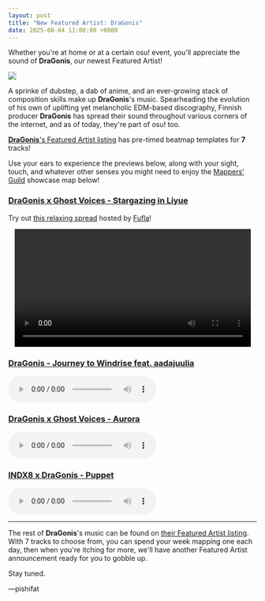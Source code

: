 ```yaml
---
layout: post
title: "New Featured Artist: DraGonis"
date: 2025-08-04 11:00:00 +0000
---
```


Whether you're at home or at a certain osu! event, you'll appreciate the sound of **DraGonis**, our newest Featured Artist!

![](https://assets.ppy.sh/artists/488/header.jpg)

A sprinke of dubstep, a dab of anime, and an ever-growing stack of composition skills make up **DraGonis**'s music. Spearheading the evolution of his own of uplifting yet melancholic EDM-based discography, Finnish producer **DraGonis** has spread their sound throughout various corners of the internet, and as of today, they're part of osu! too.

[**DraGonis**'s Featured Artist listing](https://osu.ppy.sh/beatmaps/artists/488) has pre-timed beatmap templates for **7** tracks!

Use your ears to experience the previews below, along with your sight, touch, and whatever other senses you might need to enjoy the [Mappers' Guild](https://osu.ppy.sh/wiki/Community/Mappers_Guild) showcase map below!

### [DraGonis x Ghost Voices - Stargazing in Liyue](https://assets.ppy.sh/artists/488/Songs/DraGonis%20x%20Ghost%20Voices%20-%20Stargazing%20in%20Liyue.osz)

Try out [this relaxing spread](https://osu.ppy.sh/beatmapsets/2361261) hosted by [Fufla](https://osu.ppy.sh/users/14367317)!

<div align="center" class="osu-md__paragraph">
    <video width="95%" controls>
        <source src="https://assets.ppy.sh/artists/488/release_showcase.mp4" type="video/mp4" preload="none">
    </video>
</div>

### [DraGonis - Journey to Windrise feat. aadajuulia](https://assets.ppy.sh/artists/488/Songs/DraGonis%20x%20Ghost%20Voices%20-%20Stargazing%20in%20Liyue.osz)

<audio controls>
    <source src="https://assets.ppy.sh/artists/488/Songs/DraGonis%20x%20Ghost%20Voices%20-%20Stargazing%20in%20Liyue.mp3">
</audio>

### [DraGonis x Ghost Voices - Aurora](https://assets.ppy.sh/artists/488/Songs/DraGonis%20x%20Ghost%20Voices%20-%20Stargazing%20in%20Liyue.osz)

<audio controls>
    <source src="https://assets.ppy.sh/artists/488/Songs/DraGonis%20x%20Ghost%20Voices%20-%20Stargazing%20in%20Liyue.mp3">
</audio>

### [INDX8 x DraGonis - Puppet](https://assets.ppy.sh/artists/488/Songs/INDX8%20x%20DraGonis%20-%20Puppet.osz)

<audio controls>
    <source src="https://assets.ppy.sh/artists/488/Songs/INDX8%20x%20DraGonis%20-%20Puppet.mp3">
</audio>

---

The rest of **DraGonis**'s music can be found on [their Featured Artist listing](https://osu.ppy.sh/beatmaps/artists/488). With 7 tracks to choose from, you can spend your week mapping one each day, then when you're itching for more, we'll have another Featured Artist announcement ready for you to gobble up.

Stay tuned.

—pishifat
